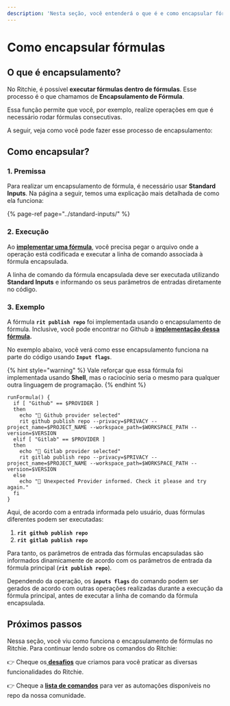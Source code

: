 ```yaml
---
description: 'Nesta seção, você entenderá o que é e como encapsular fórmulas em Ritchie.'
---
```


# Como encapsular fórmulas

## O que é encapsulamento?

No Ritchie, é possível **executar fórmulas dentro de fórmulas**. Esse processo é o que chamamos de **Encapsulamento de Fórmula**. 

Essa função permite que você, por exemplo, realize operações em que é necessário rodar fórmulas consecutivas. 

A seguir, veja como você pode fazer esse processo de encapsulamento: 

## Como encapsular?

### 1. Premissa 

Para realizar um encapsulamento de fórmula, é necessário usar **Standard Inputs**. Na página a seguir, temos uma explicação mais detalhada de como ela funciona:

{% page-ref page="../standard-inputs/" %}

### 2. Execução

Ao [**implementar uma fórmula**](como-implementar-formulas/), você precisa pegar o arquivo onde a operação está codificada e executar a linha de comando associada à fórmula encapsulada.

A linha de comando da fórmula encapsulada deve ser executada utilizando **Standard Inputs** e informando os seus parâmetros de entradas diretamente no código.

### 3. Exemplo

A fórmula **`rit publish repo`** foi implementada usando o encapsulamento de fórmula. Inclusive, você pode encontrar no Github a [**implementação dessa fórmula**](https://github.com/ZupIT/ritchie-formulas/tree/master/publish/repo)**.** 

No exemplo abaixo, você verá como esse encapsulamento funciona na parte do código usando **`Input flags`**. 

{% hint style="warning" %}
Vale reforçar que essa fórmula foi implementada usando **Shell**, mas o raciocínio seria o mesmo para qualquer outra linguagem de programação.
{% endhint %}

```text
runFormula() {
  if [ "Github" == $PROVIDER ]
  then
    echo "🐙 Github provider selected"
    rit github publish repo --privacy=$PRIVACY --project_name=$PROJECT_NAME --workspace_path=$WORKSPACE_PATH --version=$VERSION
  elif [ "Gitlab" == $PROVIDER ]
  then
    echo "🦊 Gitlab provider selected"
    rit gitlab publish repo --privacy=$PRIVACY --project_name=$PROJECT_NAME --workspace_path=$WORKSPACE_PATH --version=$VERSION
  else
    echo "🤖 Unexpected Provider informed. Check it please and try again."
  fi
}
```

Aqui, de acordo com a entrada informada pelo usuário, duas fórmulas diferentes podem ser executadas: 

1. **`rit github publish repo`**
2. **`rit gitlab publish repo`**

Para tanto, os parâmetros de entrada das fórmulas encapsuladas são informados dinamicamente de acordo com os parâmetros de entrada da fórmula principal \(**`rit publish repo`**\).

Dependendo da operação, os **`inputs flags`** do comando podem ser gerados de acordo com outras operações realizadas durante a execução da fórmula principal, antes de executar a linha de comando da fórmula encapsulada.

## Próximos passos 

Nessa seção, você viu como funciona o encapsulamento de fórmulas no Ritchie.  Para continuar lendo sobre os comandos do Ritchie:

👉 Cheque os[ **desafios**](../../challenges/o-que-sao-esses-desafios.md) que criamos para você praticar as diversas funcionalidades do Ritchie.

👉 Cheque a [**lista de comandos**](../../reference/lista-de-comandos-e-flags.md) para ver as automações disponíveis no repo da nossa comunidade. 

